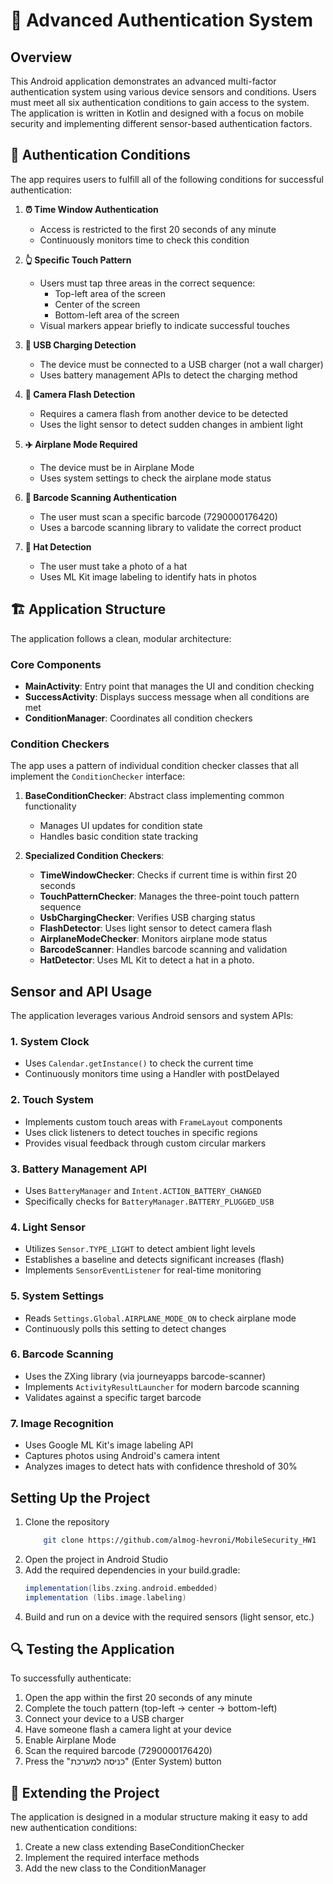 # 📱 Advanced Authentication System

## Overview

This Android application demonstrates an advanced multi-factor authentication system using various device sensors and conditions. Users must meet all six authentication conditions to gain access to the system. The application is written in Kotlin and designed with a focus on mobile security and implementing different sensor-based authentication factors.

## 🔐 Authentication Conditions

The app requires users to fulfill all of the following conditions for successful authentication:

1. **⏰ Time Window Authentication**
    - Access is restricted to the first 20 seconds of any minute
    - Continuously monitors time to check this condition

2. **👆 Specific Touch Pattern**
    - Users must tap three areas in the correct sequence:
        - Top-left area of the screen
        - Center of the screen
        - Bottom-left area of the screen
    - Visual markers appear briefly to indicate successful touches

3. **🔌 USB Charging Detection**
    - The device must be connected to a USB charger (not a wall charger)
    - Uses battery management APIs to detect the charging method

4. **📸 Camera Flash Detection**
    - Requires a camera flash from another device to be detected
    - Uses the light sensor to detect sudden changes in ambient light

5. **✈️ Airplane Mode Required**
    - The device must be in Airplane Mode
    - Uses system settings to check the airplane mode status

6. **📱 Barcode Scanning Authentication**
    - The user must scan a specific barcode (7290000176420)
    - Uses a barcode scanning library to validate the correct product
7. **🧢 Hat Detection**
   - The user must take a photo of a hat
   - Uses ML Kit image labeling to identify hats in photos

## 🏗️ Application Structure

The application follows a clean, modular architecture:

### Core Components

- **MainActivity**: Entry point that manages the UI and condition checking
- **SuccessActivity**: Displays success message when all conditions are met
- **ConditionManager**: Coordinates all condition checkers

### Condition Checkers

The app uses a pattern of individual condition checker classes that all implement the `ConditionChecker` interface:

1. **BaseConditionChecker**: Abstract class implementing common functionality
    - Manages UI updates for condition state
    - Handles basic condition state tracking

2. **Specialized Condition Checkers**:
    - **TimeWindowChecker**: Checks if current time is within first 20 seconds
    - **TouchPatternChecker**: Manages the three-point touch pattern sequence
    - **UsbChargingChecker**: Verifies USB charging status
    - **FlashDetector**: Uses light sensor to detect camera flash
    - **AirplaneModeChecker**: Monitors airplane mode status
    - **BarcodeScanner**: Handles barcode scanning and validation
    - **HatDetector**: Uses ML Kit to detect a hat in a photo.

## Sensor and API Usage

The application leverages various Android sensors and system APIs:

### 1. System Clock
- Uses `Calendar.getInstance()` to check the current time
- Continuously monitors time using a Handler with postDelayed

### 2. Touch System
- Implements custom touch areas with `FrameLayout` components
- Uses click listeners to detect touches in specific regions
- Provides visual feedback through custom circular markers

### 3. Battery Management API
- Uses `BatteryManager` and `Intent.ACTION_BATTERY_CHANGED`
- Specifically checks for `BatteryManager.BATTERY_PLUGGED_USB`

### 4. Light Sensor
- Utilizes `Sensor.TYPE_LIGHT` to detect ambient light levels
- Establishes a baseline and detects significant increases (flash)
- Implements `SensorEventListener` for real-time monitoring

### 5. System Settings
- Reads `Settings.Global.AIRPLANE_MODE_ON` to check airplane mode
- Continuously polls this setting to detect changes

### 6. Barcode Scanning
- Uses the ZXing library (via journeyapps barcode-scanner)
- Implements `ActivityResultLauncher` for modern barcode scanning
- Validates against a specific target barcode

### 7. Image Recognition
- Uses Google ML Kit's image labeling API
- Captures photos using Android's camera intent
- Analyzes images to detect hats with confidence threshold of 30%

## Setting Up the Project

1. Clone the repository
    ```sh 
        git clone https://github.com/almog-hevroni/MobileSecurity_HW1
    ```
2. Open the project in Android Studio
3. Add the required dependencies in your build.gradle:
   ```gradle
   implementation(libs.zxing.android.embedded)
   implementation (libs.image.labeling)

4. Build and run on a device with the required sensors (light sensor, etc.)

## 🔍 Testing the Application

To successfully authenticate:
1. Open the app within the first 20 seconds of any minute
2. Complete the touch pattern (top-left → center → bottom-left)
3. Connect your device to a USB charger
4. Have someone flash a camera light at your device
5. Enable Airplane Mode
6. Scan the required barcode (7290000176420)
7. Press the "כניסה למערכת" (Enter System) button

## 🧩 Extending the Project

The application is designed in a modular structure making it easy to add new authentication conditions:

1. Create a new class extending BaseConditionChecker
2. Implement the required interface methods
3. Add the new class to the ConditionManager